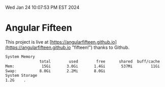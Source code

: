 Wed Jan 24 10:07:53 PM EST 2024

# Angular Fifteen


This project is live at [https://angularfifteen.github.io](https://angularfifteen.github.io "fifteen!") thanks to Github.

```bash
System Memory
               total        used        free      shared  buff/cache   available
Mem:            15Gi       3.0Gi       1.4Gi       537Mi        11Gi        12Gi
Swap:          8.0Gi       2.2Mi       8.0Gi
System Storage
1.2G	.
